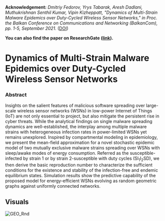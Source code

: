 **Acknowledgement:** 
*Dmitriy Fedorov, Yrys Tabarak, Aresh Dadlani, Muthukrishnan Senthil Kumar, Vipin Kizheppatt, "Dynamics of Multi-Strain Malware Epidemics over Duty-Cycled Wireless Sensor Networks," in Proc. the Balkan Conference on Communications and Networking (BalkanCom), pp. 1-5, September 2021.* ([DOI](https://doi.org/10.1109/BalkanCom53780.2021.9593147))

**You can also find the paper on ResearchGate ([link](https://www.researchgate.net/publication/355920936_Dynamics_of_Multi-Strain_Malware_Epidemics_over_Duty-Cycled_Wireless_Sensor_Networks)).**

# Dynamics of Multi-Strain Malware Epidemics over Duty-Cycled Wireless Sensor Networks

### Abstract
Insights on the salient features of malicious software spreading over large-scale wireless sensor networks (WSNs) in low-power Internet of Things (IoT) are not only essential to project, but also mitigate the persistent rise in cyber threats. While the analytical findings on single malware spreading dynamics are well-established, the interplay among multiple malware strains with heterogeneous infection rates in power-limited WSNs yet remains unexplored. Inspired by compartmental modeling in epidemiology, we present the mean-field approximation for a novel stochastic epidemic model of two mutually exclusive malware strains spreading over WSNs with sleep/awake modes of energy consumption. Referred as the susceptible-infected by strain 1 or by strain 2-susceptible with duty cycles (SI<sub>1</sub>I<sub>2</sub>SD), we then derive the basic reproduction number to characterize the sufficient conditions for the existence and stability of the infection-free and endemic equilibrium states. Simulation results show the predictive capability of the proposed model for energy-efficient WSNs evolving as random geometric graphs against uniformly connected networks.

## Visuals

![GEO_Rnd](https://github.com/cnsl-nu/Susceptible-Infected-by-strain-1-or-by-strain-2-Susceptible-with-Duty-cycles-SI1I2SD-/blob/main/visual/GEO_Rnd.gif)
